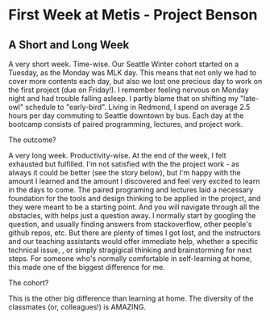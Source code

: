 # First Week at Metis - Project Benson
  
## A Short and Long Week
A very short week. Time-wise. Our Seattle Winter cohort started on a Tuesday, as the Monday was MLK day. This means that not only we had to cover more contents each day, but also we lost one precious day to work on the first project (due on Friday!). I remember feeling nervous on Monday night and had trouble falling asleep. I partly blame that on shifting my "late-owl" schedule to "early-bird". Living in Redmond, I spend on average 2.5 hours per day commuting to Seattle downtown by bus. Each day at the bootcamp consists of paired programming, lectures, and project work.    

The outcome?  

A very long week. Productivity-wise. At the end of the week, I felt exhausted but fulfilled. I'm not satisfied with the the project work - as always it could be better (see the story below), but I'm happy with the amount I learned and the amount I discovered and feel very excited to learn in the days to come. The paired programing and lectures laid a necessary foundation for the tools and design thinking to be applied in the project, and they were meant to be a starting point. And you will navigate through all the obstacles, with helps just a question away. I normally start by googling the question, and usually finding answers from stackoverflow, other people's github repos, etc. But there are plenty of times I got lost, and the instructors and our teaching assistants would offer immediate help, whether a specific technical issue, , or simply stragigical thinking and brainstorming for next steps. For someone who's normally comfortable in self-learning at home, this made one of the biggest difference for me.   

The cohort?  

This is the other big difference than learning at home. The diversity of the classmates (or, colleagues!) is AMAZING.


